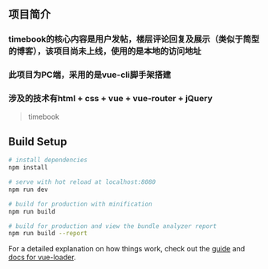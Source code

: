 ## 项目简介
### timebook的核心内容是用户发帖，楼层评论回复及展示（类似于简型的博客），该项目尚未上线，使用的是本地的访问地址
### 此项目为PC端，采用的是vue-cli脚手架搭建
### 涉及的技术有html + css + vue + vue-router + jQuery

> timebook

## Build Setup

``` bash
# install dependencies
npm install

# serve with hot reload at localhost:8080
npm run dev

# build for production with minification
npm run build

# build for production and view the bundle analyzer report
npm run build --report
```

For a detailed explanation on how things work, check out the [guide](http://vuejs-templates.github.io/webpack/) and [docs for vue-loader](http://vuejs.github.io/vue-loader).
